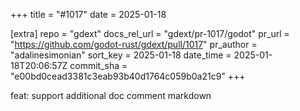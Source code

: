 +++
title = "#1017"
date = 2025-01-18

[extra]
repo = "gdext"
docs_rel_url = "gdext/pr-1017/godot"
pr_url = "https://github.com/godot-rust/gdext/pull/1017"
pr_author = "adalinesimonian"
sort_key = 2025-01-18
date_time = 2025-01-18T20:06:57Z
commit_sha = "e00bd0cead3381c3eab93b40d1764c059b0a21c9"
+++

feat: support additional doc comment markdown
